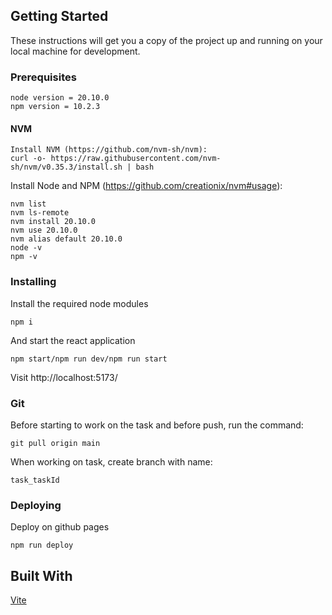 ## Getting Started

These instructions will get you a copy of the project up and running on your local machine for development.

### Prerequisites

```
node version = 20.10.0
npm version = 10.2.3
```

#### NVM

```
Install NVM (https://github.com/nvm-sh/nvm):
curl -o- https://raw.githubusercontent.com/nvm-sh/nvm/v0.35.3/install.sh | bash
```

Install Node and NPM (https://github.com/creationix/nvm#usage):

```
nvm list
nvm ls-remote
nvm install 20.10.0
nvm use 20.10.0
nvm alias default 20.10.0
node -v
npm -v
```

### Installing

Install the required node modules

```
npm i
```

And start the react application

```
npm start/npm run dev/npm run start
```

Visit http://localhost:5173/

### Git

Before starting to work on the task and before push, run the command: 

```
git pull origin main
```

When working on task, create branch with name:

```
task_taskId
```

### Deploying

Deploy on github pages

```
npm run deploy
```

## Built With

[Vite](https://vitejs.dev/)
